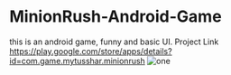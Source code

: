 # MinionRush-Android-Game
this is an android game, funny and basic UI.
Project Link
https://play.google.com/store/apps/details?id=com.game.mytusshar.minionrush
![one](https://lh3.googleusercontent.com/_kH7Jr42lFh8p5mnSK4z84AoLqElcl-pECNwd3fQ083AMP6j0DR07aTTgGYfPsJhQw=h310-rw)
